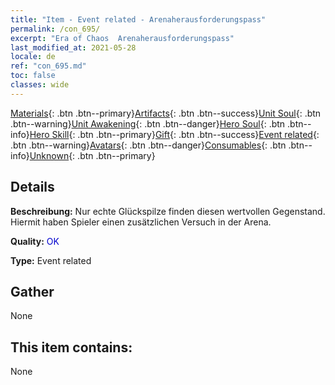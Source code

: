```yaml
---
title: "Item - Event related - Arenaherausforderungspass"
permalink: /con_695/
excerpt: "Era of Chaos  Arenaherausforderungspass"
last_modified_at: 2021-05-28
locale: de
ref: "con_695.md"
toc: false
classes: wide
---
```

 [Materials](/ItemsDE/){: .btn .btn--primary}[Artifacts](/ItemsDE/Artifacts/){: .btn .btn--success}[Unit Soul](/ItemsDE/UnitSoul/){: .btn .btn--warning}[Unit Awakening](/ItemsDE/UnitAwakening/){: .btn .btn--danger}[Hero Soul](/ItemsDE/HeroSoul/){: .btn .btn--info}[Hero Skill](/ItemsDE/HeroSkill/){: .btn .btn--primary}[Gift](/ItemsDE/Gift/){: .btn .btn--success}[Event related](/ItemsDE/Events/){: .btn .btn--warning}[Avatars](/ItemsDE/Avatars/){: .btn .btn--danger}[Consumables](/ItemsDE/Consumables/){: .btn .btn--info}[Unknown](/ItemsDE/Unknown/){: .btn .btn--primary}

## Details
 **Beschreibung:** Nur echte Glückspilze finden diesen wertvollen Gegenstand. Hiermit haben Spieler einen zusätzlichen Versuch in der Arena.

 **Quality:** <span style="color: #0000CD">OK</span>

 **Type:** Event related

## Gather

  None

## This item contains:

  None

